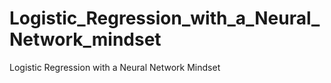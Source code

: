 # Logistic_Regression_with_a_Neural_Network_mindset
Logistic Regression with a Neural Network Mindset

